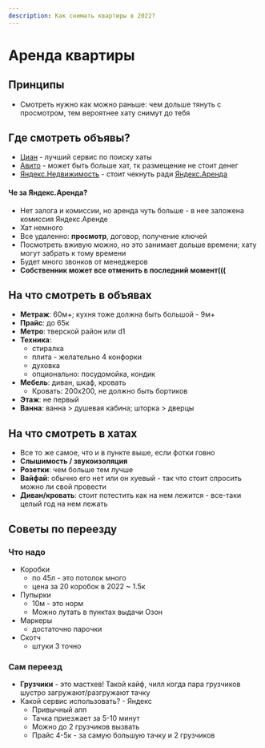 ```yaml
---
description: Как снимать квартиры в 2022?
---
```


# Аренда квартиры

## Принципы

- Смотреть нужно как можно раньше: чем дольше тянуть с просмотром, тем вероятнее хату снимут до тебя

## Где смотреть объявы?

- [Циан](https://www.cian.ru/) - лучший сервис по поиску хаты
- [Авито](https://www.avito.ru/) - может быть больше хат, тк размещение не стоит денег
- [Яндекс.Недвижимость](https://realty.yandex.ru/) - стоит чекнуть ради [Яндекс.Аренда](https://arenda.yandex.ru/)

#### Че за Яндекс.Аренда?

- Нет залога и комиссии, но аренда чуть больше - в нее заложена комиссия Яндекс.Аренде
- Хат немного
- Все удаленно: **просмотр**, договор, получение ключей
- Посмотреть вживую можно, но это занимает дольше времени; хату могут забрать к тому времени
- Будет много звонков от менеджеров
- **Собственник может все отменить в последний момент(((**

## На что смотреть в объявах

- **Метраж**: 60м+; кухня тоже должна быть большой - 9м+
- **Прайс**: до 65к
- **Метро**: тверской район или d1
- **Техника**:
    - стиралка
    - плита - желательно 4 конфорки
    - духовка
    - опционально: посудомойка, кондик
- **Мебель**: диван, шкаф, кровать
    - Кровать: 200х200, не должно быть бортиков
- **Этаж**: не первый
- **Ванна**: ванна > душевая кабина; шторка > дверцы

## На что смотреть в хатах

- Все то же самое, что и в пункте выше, если фотки говно
- **Слышимость / звукоизоляция**
- **Розетки**: чем больше тем лучше
- **Вайфай**: обычно его нет или он хуевый - так что стоит спросить можно ли свой провести
- **Диван/кровать**: стоит потестить как на нем лежится - все-таки целый год на нем лежать

## Советы по переезду

### Что надо

- Коробки
    - по 45л - это потолок много
    - цена за 20 коробок в 2022 ~ 1.5к
- Пупырки
    - 10м - это норм
    - Можно лутать в пунктах выдачи Озон
- Маркеры
    - достаточно парочки
- Скотч
    - штуки 3 точно

### Сам переезд

- **Грузчики** - это мастхев! Такой кайф, чилл когда пара грузчиков шустро загружают/разгружают тачку
- Какой сервис использовать? - Яндекс
    - Привычный апп
    - Тачка приезжает за 5-10 минут
    - Можно до 2 грузчиков вызвать
    - Прайс 4-5к - за самую большую тачку и 2 грузчиков 
